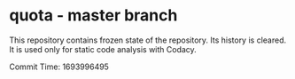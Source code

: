 # quota - master branch

This repository contains frozen state of the repository.
Its history is cleared. It is used only for static code
analysis with Codacy.

Commit Time: 1693996495